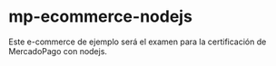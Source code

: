 # mp-ecommerce-nodejs
Este e-commerce de ejemplo será el examen para la certificación de MercadoPago con nodejs.
